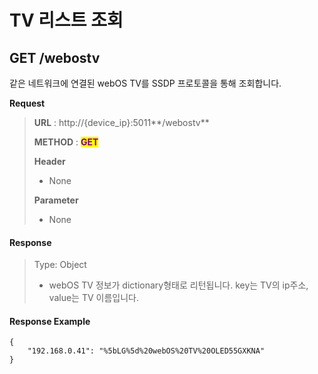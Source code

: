# TV 리스트 조회

## GET /webostv

같은 네트워크에 연결된 webOS TV를 SSDP 프로토콜을 통해 조회합니다.



**Request**

> **URL** : http://{device\_ip}:5011**/webostv**
>
> **METHOD** : <mark style="color:purple;">**GET**</mark>
>
> **Header**&#x20;
>
> * None
>
> **Parameter**
>
> * None



#### Response

> Type: Object
>
> * webOS TV 정보가 dictionary형태로 리턴됩니다. key는 TV의 ip주소, value는 TV 이름입니다.

#### Response Example

```
{
    "192.168.0.41": "%5bLG%5d%20webOS%20TV%20OLED55GXKNA"
}
```

